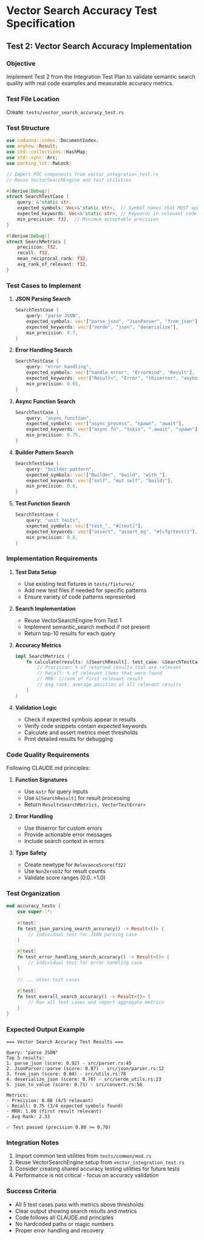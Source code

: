 # Vector Search Accuracy Test Specification

## Test 2: Vector Search Accuracy Implementation

### Objective
Implement Test 2 from the Integration Test Plan to validate semantic search quality with real code examples and measurable accuracy metrics.

### Test File Location
Create: `tests/vector_search_accuracy_test.rs`

### Test Structure

```rust
use codanna::index::DocumentIndex;
use anyhow::Result;
use std::collections::HashMap;
use std::sync::Arc;
use parking_lot::RwLock;

// Import POC components from vector_integration_test.rs
// Reuse VectorSearchEngine and test utilities

#[derive(Debug)]
struct SearchTestCase {
    query: &'static str,
    expected_symbols: Vec<&'static str>,  // Symbol names that MUST appear
    expected_keywords: Vec<&'static str>, // Keywords in relevant code
    min_precision: f32,  // Minimum acceptable precision
}

#[derive(Debug)]
struct SearchMetrics {
    precision: f32,
    recall: f32,
    mean_reciprocal_rank: f32,
    avg_rank_of_relevant: f32,
}
```

### Test Cases to Implement

1. **JSON Parsing Search**
   ```rust
   SearchTestCase {
       query: "parse JSON",
       expected_symbols: vec!["parse_json", "JsonParser", "from_json"],
       expected_keywords: vec!["serde", "json", "deserialize"],
       min_precision: 0.7,
   }
   ```

2. **Error Handling Search**
   ```rust
   SearchTestCase {
       query: "error handling",
       expected_symbols: vec!["handle_error", "ErrorKind", "Result"],
       expected_keywords: vec!["Result<", "Error", "thiserror", "anyhow"],
       min_precision: 0.65,
   }
   ```

3. **Async Function Search**
   ```rust
   SearchTestCase {
       query: "async function",
       expected_symbols: vec!["async_process", "spawn", "await"],
       expected_keywords: vec!["async fn", "tokio", ".await", "spawn"],
       min_precision: 0.75,
   }
   ```

4. **Builder Pattern Search**
   ```rust
   SearchTestCase {
       query: "builder pattern",
       expected_symbols: vec!["Builder", "build", "with_"],
       expected_keywords: vec!["self", "mut self", "build("],
       min_precision: 0.6,
   }
   ```

5. **Test Function Search**
   ```rust
   SearchTestCase {
       query: "unit tests",
       expected_symbols: vec!["test_", "#[test]"],
       expected_keywords: vec!["assert", "assert_eq", "#[cfg(test)]"],
       min_precision: 0.8,
   }
   ```

### Implementation Requirements

1. **Test Data Setup**
   - Use existing test fixtures in `tests/fixtures/`
   - Add new test files if needed for specific patterns
   - Ensure variety of code patterns represented

2. **Search Implementation**
   - Reuse VectorSearchEngine from Test 1
   - Implement semantic_search method if not present
   - Return top-10 results for each query

3. **Accuracy Metrics**
   ```rust
   impl SearchMetrics {
       fn calculate(results: &[SearchResult], test_case: &SearchTestCase) -> Self {
           // Precision: % of returned results that are relevant
           // Recall: % of relevant items that were found
           // MRR: 1/rank of first relevant result
           // Avg rank: average position of all relevant results
       }
   }
   ```

4. **Validation Logic**
   - Check if expected symbols appear in results
   - Verify code snippets contain expected keywords
   - Calculate and assert metrics meet thresholds
   - Print detailed results for debugging

### Code Quality Requirements

Following CLAUDE.md principles:

1. **Function Signatures**
   - Use `&str` for query inputs
   - Use `&[SearchResult]` for result processing
   - Return `Result<SearchMetrics, VectorTestError>`

2. **Error Handling**
   - Use thiserror for custom errors
   - Provide actionable error messages
   - Include search context in errors

3. **Type Safety**
   - Create newtype for `RelevanceScore(f32)`
   - Use `NonZeroU32` for result counts
   - Validate score ranges (0.0..=1.0)

### Test Organization

```rust
mod accuracy_tests {
    use super::*;
    
    #[test]
    fn test_json_parsing_search_accuracy() -> Result<()> {
        // Individual test for JSON parsing case
    }
    
    #[test]
    fn test_error_handling_search_accuracy() -> Result<()> {
        // Individual test for error handling case
    }
    
    // ... other test cases
    
    #[test]
    fn test_overall_search_accuracy() -> Result<()> {
        // Run all test cases and report aggregate metrics
    }
}
```

### Expected Output Example

```
=== Vector Search Accuracy Test Results ===

Query: "parse JSON"
Top 5 results:
1. parse_json (score: 0.92) - src/parser.rs:45
2. JsonParser::parse (score: 0.87) - src/json/parser.rs:12
3. from_json (score: 0.84) - src/utils.rs:78
4. deserialize_json (score: 0.76) - src/serde_utils.rs:23
5. json_to_value (score: 0.71) - src/convert.rs:56

Metrics:
- Precision: 0.80 (4/5 relevant)
- Recall: 0.75 (3/4 expected symbols found)
- MRR: 1.00 (first result relevant)
- Avg Rank: 2.33

✅ Test passed (precision 0.80 >= 0.70)
```

### Integration Notes

1. Import common test utilities from `tests/common/mod.rs`
2. Reuse VectorSearchEngine setup from `vector_integration_test.rs`
3. Consider creating shared accuracy testing utilities for future tests
4. Performance is not critical - focus on accuracy validation

### Success Criteria

- All 5 test cases pass with metrics above thresholds
- Clear output showing search results and metrics
- Code follows all CLAUDE.md principles
- No hardcoded paths or magic numbers
- Proper error handling and recovery